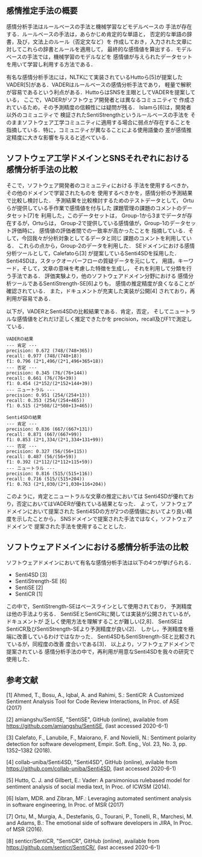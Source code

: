 
## 感情推定手法の概要

感情分析手法はルールベースの手法と機械学習などモデルベースの
手法が存在する．ルールベースの手法は，あらかじめ肯定的な単語と，
否定的な単語の辞書，及び，文法上のルール（否定文など）を
作成しておき，入力された文章に対してこれらの辞書とルールを適用して，
最終的な感情値を算出する．モデルベースの手法では，機械学習のモデルなどを
感情値が与えられたデータセットを用いて学習し利用する方法である．

有名な感情分析手法には，NLTKにて実装されているHuttoら[5]が提案した
VADER[5]がある．VADERはルールベースの感情分析手法であり，
軽量で解釈が容易であるという利点がある．HuttoらはSNSを主眼としてVADERを提案している，
ここで，VADERがソフトウェア開発者とは異なるコミュニティで
作成されているため，その予測精度の信頼性には疑問が残る．
Islamら[6]は，開発者以外のコミュニティで
検証されたSentiStrengthというルールベースの手法を
そのままソフトウェア工学コミュニティに適用する場合に弱点が存在することを
指摘している．特に，コミュニティが異なることによる使用語彙の
差が感情推定精度に大きな影響を与えると述べている．


## ソフトウェア工学ドメインとSNSそれぞれにおける感情分析手法の比較

そこで，ソフトウェア開発者のコミュニティにおける
手法を使用するべきか，その他のドメインで学習されたものを
使用するべきかを，感情分析の予測結果で比較し検討した．
予測結果を比較検討するためのテストデータとして，
Ortuらが提供している手作業で感情値を付与した
課題管理の課題のコメントのデータセット[7]を
利用した，このデータセットは，
Group-1から3までデータが存在するが，Ortuらは，
Group-2で提供している感情値が，Group-1のデータセット評価時に，
感情値の評価者間での一致率が高かったことを
指摘している．そして，今回我々が分析対象としてるデータと同じ
課題のコメントを利用している．
これらの点から，Group-2のデータを利用した．
SEドメインにおける感情分析ツールとして，Calefatoら[3]
が提案しているSenti4SDを採用した．
Senti4SDは，スタックオーバーフローの質疑データを元にして，
用語，キーワード，そして，文章の意味を考慮した特徴を生成し，
それを利用して分類を行う手法である．
評価実験より，他のソフトウェアドメイン分野における
感情分析ツールであるSentiStrength-SE[6]よりも，
感情の推定精度が良くなることが確認されている．
また，ドキュメントが充実した実装が公開[4]
されており，再利用が容易である．


以下が，VADERとSenti4SDの比較結果である．肯定，否定，
そしてニュートラルな感情値をどれだけ正しく推定できたかを
precision，recall及びF1で測定している．

```VADERの結果
VADERの結果
--- 肯定 ---
precision: 0.672 (748/(748+365))
recall: 0.977 (748/(748+18))
f1: 0.796 (2*1,496/(2*1,496+365+18))
--- 否定 ---
precision: 0.345 (76/(76+144))
recall: 0.661 (76/(76+39))
f1: 0.454 (2*152/(2*152+144+39))
--- ニュートラル ---
precision: 0.951 (254/(254+13))
recall: 0.353 (254/(254+465))
f1: 0.515 (2*508/(2*508+13+465))
```

```Senti4SDの結果
Senti4SDの結果
--- 肯定 ---
precision: 0.836 (667/(667+131))
recall: 0.871 (667/(667+99))
f1: 0.853 (2*1,334/(2*1,334+131+99))
--- 否定 ---
precision: 0.327 (56/(56+115))
recall: 0.487 (56/(56+59))
f1: 0.392 (2*112/(2*112+115+59))
--- ニュートラル ---
precision: 0.816 (515/(515+116))
recall: 0.716 (515/(515+204))
f1: 0.763 (2*1,030/(2*1,030+116+204))
```

このように，肯定とニュートラルな文章の推定においては
Senti4SDが優れており，否定においてはVADERが優れている結果となった．
よって，ソフトウェアドメインにおいて提案された
Senti4SDの方が2つの感情値においてより良い精度を示したことから，
SNSドメインで提案された手法ではなく，ソフトウェアドメインで
提案された手法を使用することとした．


## ソフトウェアドメインにおける感情分析手法の比較

ソフトウェアドメインにおいて有名な感情分析手法は以下の4つが挙げられる．
- Senti4SD [3]
- SentiStrength-SE [6]
- SentiSE [2]
- SentiCR [1]


この中で，SentiStrength-SEはベースラインとして使用されており，
予測精度は他の手法より劣る．
SentiSEとSentiCRに関しては実装が公開されているが，ドキュメントが
乏しく使用方法を理解することが難しい[2,8]．
SentiSEはSentiCR及びSentiStrength-SEより予測精度が良い[2]．
しかし，予測精度を極端に改善しているわけではなかった．
Senti4SDもSentiStrength-SEと比較されているが，同程度の改善
度合いである[3]．
以上より，ソフトウェアドメインで提案されている
感情分析手法の中で，再利用が用意なSenti4SDを我々の研究で使用した．


## 参考文献

[1]
Ahmed, T., Bosu, A., Iqbal, A. and Rahimi, S.: SentiCR: A Customized Sentiment Analysis Tool for Code Review Interactions, In Proc. of ASE (2017)

[2] 
amiangshu/SentiSE, "SentiSE", GitHub (online), available from <https://github.com/amiangshu/SentiSE>, (last accessed 2020-6-1)

[3] 
Calefato, F., Lanubile, F., Maiorano, F. and Novielli, N.: Sentiment polarity detection for software development, Empir. Soft. Eng., Vol. 23, No. 3, pp. 1352–1382 (2018).

[4] 
collab-uniba/Senti4SD, "Senti4SD", GitHub (online), avilable from <https://github.com/collab-uniba/Senti4SD>, (last accessed 2020-6-1)

[5] 
Hutto, C. J. and Gilbert, E.: Vader: A parsimonious rulebased model for sentiment analysis of social media text, In Proc. of ICWSM (2014).


[6] 
Islam, MDR. and Zibran, MF.: Leveraging automated sentiment analysis in software engineering, In Proc. of MSR (2017)

[7] 
Ortu, M., Murgia, A., Destefanis, G., Tourani, P., Tonelli, R., Marchesi, M. and Adams, B.: The emotional side of software developers in JIRA, In Proc. of MSR (2016).
  
[8]
senticr/SentiCR, "SentiCR", GitHub (online), available from <https://github.com/senticr/SentiCR/>, (last accessed 2020-6-1)
